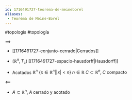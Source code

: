 ```yaml
---
id: 1716491727-teorema-de-meineborel
aliases:
 - Teorema de Meine-Borel
---
```


#topología #topología 

$\implies$

- [[1716491727-conjunto-cerrado|Cerrados]]
- $(\mathbb{R}^n, T_c)$ [[1716491727-espacio-hausdorff|Hausdorff]]

- Acotados
	$\mathbb{R}^n$
	$\{x \in \mathbb{R}^n | |x| < n \} \; n \in \mathbb{R}$
	$C \subset \mathbb{R}^n, \; C \text{ compacto}$ 

$\impliedby$

- $A \subset \mathbb{R}^n, \; A \text{ cerrado y acotado}$

